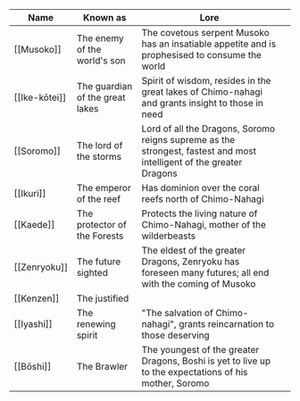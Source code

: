 | Name          | Known as                        | Lore                                                                                                                 |     |
| ------------- | ------------------------------- | -------------------------------------------------------------------------------------------------------------------- | --- |
| [[Musoko]]    | The enemy of the world's son    | The covetous serpent Musoko has an insatiable appetite and is prophesised to consume the world                       |     |
| [[Ike-kōtei]] | The guardian of the great lakes | Spirit of wisdom, resides in the great lakes of Chimo-nahagi and grants insight to those in need                     |     |
| [[Soromo]]    | The lord of the storms          | Lord of all the Dragons, Soromo reigns supreme as the strongest, fastest and most intelligent of the greater Dragons |     |
| [[Ikuri]]     | The emperor of the reef         | Has dominion over the coral reefs north of Chimo-Nahagi                                                              |     |
| [[Kaede]]     | The protector of the Forests    | Protects the living nature of Chimo-Nahagi, mother of the wilderbeasts                                               |     |
| [[Zenryoku]]  | The future sighted              | The eldest of the greater Dragons, Zenryoku has foreseen many futures; all end with the coming of Musoko             |     |
| [[Kenzen]]    | The justified                   |                                                                                                                      |     |
| [[Iyashi]]    | The renewing spirit             | "The salvation of Chimo-nahagi", grants reincarnation to those deserving                                             |     |
| [[Bōshi]]     | The Brawler                     | The youngest of the greater Dragons, Boshi is yet to live up to the expectations of his mother, Soromo               |     |
